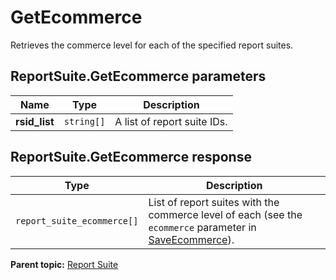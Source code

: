 # GetEcommerce

Retrieves the commerce level for each of the specified report suites.

## ReportSuite.GetEcommerce parameters

|Name|Type|Description|
|----|----|-----------|
| **rsid_list** | `string[]` |A list of report suite IDs.|

## ReportSuite.GetEcommerce response

|Type|Description|
|----|-----------|
| `report_suite_ecommerce[]` |List of report suites with the commerce level of each (see the `ecommerce` parameter in [SaveEcommerce](r_SaveEcommerce.md#)).|

**Parent topic:** [Report Suite](../../methods/report_suite/r_methods_reportsuite.md)

